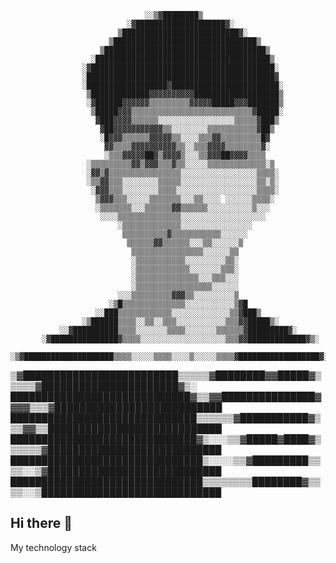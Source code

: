                                                                                     
                                  ░░▒▓████████▒                                     
                              ░▓████████████████████▓░                              
                            ▒██████████████████████████▓░                           
                          ▒████████████████████████████████▒                        
                        ▒████████████████████████████████████▒                      
                      ░███████████████████████████████████████▒                     
                    ░▓█████████████████████████████████████████░                    
                    ░██████████████████████████████████████████▓                    
                    ░██████████████████▓████████████████████████░                   
                     ▒█████████████▓▓▓▓▓▓▓▓▓▓███████████████████▒                   
                     ░▓██████▓▓▓▓▓▓▒▒▒▒▒▒▒▒▒▓▓▓▓▓█████▓▓▓███████▒                   
                      ▒█████▓▓▓▒▒▒▒▒▒▒▒▒▒▒▒▒▒▒▒▒▒▒▒▒▒▒▒▒▒▒▓█████░                   
                       ▓███▓▓▓▓▒▒▒▒▒▒░░░░░░░░░░░░░░░░░▒▒▒▒▒▓███▒                    
                        ▓██▓▓▓▓▓▓▓▓▓▓▓▒▒░░░░░░░░▒▒▒▒▒▒▒▒▒▒▒▓██▒                     
                        ░█▓▓▓▒▒▒▒▒▒▓▓▓▓▓▒▒░░░░▒▒▒▓▓▒▒▒▒▒▒▒▒▒█▓                      
                         ▓▓▒▒▒▒▓▓▓▓▓▓▓▓▓▓▒▒░░▒▒▒▓▓▓▓▒▒▒▒▒▒▒▒▓░                      
                         ░▒▒▒▓▓▓▓▓██▓▒▓▓▓▓▒░░░▒▒▓▓▓██▓▓▓▓▒▒▒▒                       
                     ░▒▒▒▒▒▒▒▒▒▓▓▒▓▓▓▒▒▒▓▒▒░░░░░▒▒▒▒▒▒▒▒▒▒▒▒▒░▒                     
                     ░▓▓▒▓▒▒▒▒▒▒▒▒▒▒▒▒▒▒▒▒░░░░░░░░░░░░░░░░░▒▒▒▒░                    
                     ░▒▒▓▓▒▒▒░░░░░░░░▒▒▒▒▒░░░░░░░░░░░░░░░░░▒▒░▒░                    
                      ░▓▓▓▒▒▒░░░░░░░░▒▒▒▒░░░░░░░░░░░░░░░░░░▒▒▒▒░                    
                       ▒▓▓▓▒▒▒░░░░░▒▒▒▒▒▒▒░░░▒▒░░░░ ░░░░░░▒▒▒▒░                     
                       ░▒▒▒▒▒▒▒░░░▒▒▒▒▒▒▓▓▒▒▒▒▒▒░░░░░░░░░░▒░░░                      
                        ░░░░▒▒▒▒▒▒▒▒▒▒▒▒▒▒░░░░░░░░░░░░░░░░░░░                       
                            ░▒▒▒▒▒▒▒▒▒▒▒▒▒░░░░░░░░░░░░░░░░                          
                             ▒▒▒▒▒▒▒▒▒▒▓▒▒▒▒▒▒▒▒▒▒▒░░░░░░                           
                              ▒▒▒▒▒▒▓▓▒▒▒▒▒▒░░░▒▒░░░░░░▒                            
                               ▒▒▒▒▒▒▒▒▒▒▒▒▒▒▒▒░░░░░░▒▒                             
                               ░▒▒▒▒▒▒▒▒▒▒▒░░░░░░░░░▒▒░                             
                               ░▒▒▒▒▒▒▒▒▒▒▒▒░░░░░░░▒▒▒░                             
                               ░▒▒▒▒▒▒▒▒▒▒▒▒▒▒░░░▒▒▒░░░                             
                               ░▒▒▒▒▒▒▒▒▒▒▒▒▒▒▒▒▒░░░░░░                             
                            ░░░▒▒▒▒▒▒▒▒▒▓▓▓▒▒░░░░░░░░░▒                             
                          ░▒█▒▒▒▒▒▒▒▒▒▒▒▒▒▒░░░░░░░░░░░▒▓█                           
                       ░░███▒▒▒▒▒▒▒▒▒▒▒▒░░░░░░░░░░░░░▒▒▓███▒                        
                    ░▒██████▒▒▒▒░░▒▒░░▒▒▒░░░░░░░░░░░▒▒▒▓▓█████▒░                    
               ░░▓██████████▒▒▒▒░░░░░░░▒▒▒▒░░░░░░░▒▒▒▒▒▒▓█████████▓░                
           ░▓███████████████▓▒▒▒▒░░░░░░░░░░░░░░░░░░░▒▒▒▓▓█████████████▓▒░           
      ░▒▓████████████████████▒▒▒▒░░░░░▒▒▒▒░░░░▒░░░░░▒▒▒▒▓██████████████████▓░░      
  ▒▓█████████████████████████▒▒▒▒▒▓████████▓▓█████▓▒▒▒▒▒▓██████████████████████▓▒░  
█████████████████████████████▓▒▒▓▓███████████████▓▓▓▓▒▒▒▓███████████████████████████
██████████████████████████████▒▒▒▒▒▒▓███████████▓▒▒▒▓▓▒▒████████████████████████████
██████████████████████████████▓▒░░░▒▒▓█████▓████▓▒▒▒▒▒▒▓████████████████████████████
███████████████████████████████▒░░░░▒▒▓█████████▒▒▒▒░░▒▓████████████████████████████
███████████████████████████████▒▒▒▒▒▒▒▒████████▓▒▒▒▒░░▒█████████████████████████████

## Hi there 👋

My technology stack

